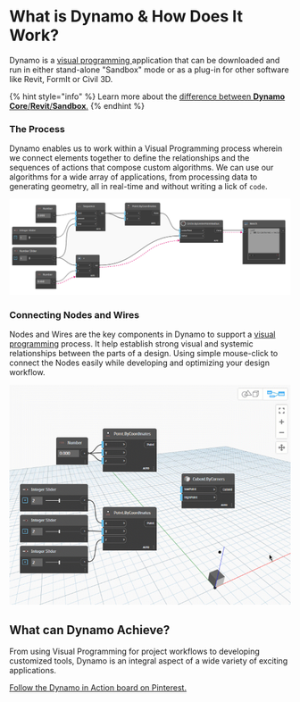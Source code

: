 # What is Dynamo & How Does It Work?

Dynamo is a [visual programming ](broken-reference/)application that can be downloaded and run in either stand-alone "Sandbox" mode or as a plug-in for other software like Revit, FormIt or Civil 3D.

{% hint style="info" %}
Learn more about the [difference between **Dynamo Core**/**Revit**/**Sandbox**.](https://dynamobim.org/a-new-way-to-get-dynamo-sandbox/)
{% endhint %}

### The Process

Dynamo enables us to work within a Visual Programming process wherein we connect elements together to define the relationships and the sequences of actions that compose custom algorithms. We can use our algorithms for a wide array of applications, from processing data to generating geometry, all in real-time and without writing a lick of `code`.

![](<../.gitbook/assets/nodes and wires - flow of data (1).jpg>)

### Connecting Nodes and Wires

Nodes and Wires are the key components in Dynamo to support a [visual programming](../a\_appendix/a-1\_visual-programming-and-dynamo.md) process. It help establish strong visual and systemic relationships between the parts of a design. Using simple mouse-click to connect the Nodes easily while developing and optimizing your design workflow.

![](<../.gitbook/assets/what is dynamo - connecting nodes with wires.gif>)

## What can Dynamo Achieve?

From using Visual Programming for project workflows to developing customized tools, Dynamo is an integral aspect of a wide variety of exciting applications.

[Follow the Dynamo in Action board on Pinterest.](http://www.pinterest.com/modelabnyc/dynamo-in-action/)

